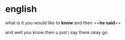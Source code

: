 # english

what is it you would like to **know**
and then ==**he said**==

and well you know then u just i say there okay go
